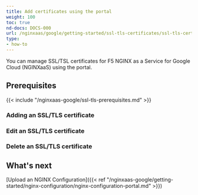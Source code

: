 ```yaml
---
title: Add certificates using the portal
weight: 100
toc: true
nd-docs: DOCS-000
url: /nginxaas/google/getting-started/ssl-tls-certificates/ssl-tls-certificates-portal/
type:
- how-to
---
```


You can manage SSL/TSL certificates for F5 NGINX as a Service for Google Cloud (NGINXaaS) using the portal.

## Prerequisites

{{< include "/nginxaas-google/ssl-tls-prerequisites.md" >}}

### Adding an SSL/TLS certificate



### Edit an SSL/TLS certificate


### Delete an SSL/TLS certificate


## What's next

[Upload an NGINX Configuration]({{< ref "/nginxaas-google/getting-started/nginx-configuration/nginx-configuration-portal.md" >}})
